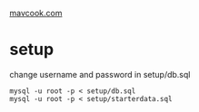 [mavcook.com](www.mavcook.com)

# setup
change username and password in setup/db.sql
```
mysql -u root -p < setup/db.sql
mysql -u root -p < setup/starterdata.sql
```